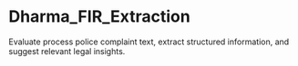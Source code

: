 # Dharma_FIR_Extraction
Evaluate process police complaint text, extract structured information, and suggest relevant legal insights.
